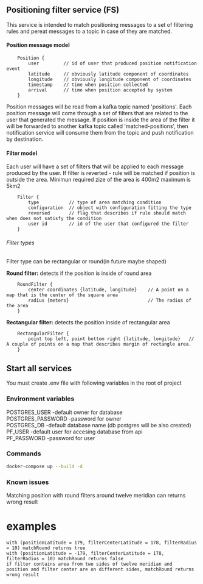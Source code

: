## Positioning filter service (FS)

This service is intended to match positioning messages to a set of filtering rules and pereat messages to a topic in case of they are matched.


#### Position message model

```
    Position {
        user         // id of user that produced position notification event
        latitude     // obviously latitude component of coordinates
        longitude    // obviously longitude component of coordinates
        timestamp    // time when position collected
        arrival      // time when position accepted by system
    }
```

Position messages will be read from a kafka topic named 'positions'. Each position message will come through a set of filters that are related to the user that generated the message. If position is inside the area of the filter it will be forwarded to another kafka topic called 'matched-positions', then notification service will consume them from the topic and push notification by destination.

#### Filter model

Each user will have a set of filters that will be applied to each message produced by the user. If filter is reverted - rule will be matched if position is outside the area. Minimun required zize of the area is 400m2 maximum is 5km2

```
    Filter {
        type           // type of area matching condition
        configuration  // object with configuration fitting the type
        reversed       // flag that describes if rule should match when does not satisfy the condition
        user id        // id of the user that configured the filter
    }
```

###### Filter types

Filter type can be rectangular or round(in future maybe shaped)

**Round filter:** detects if the position is inside of round area

```
    RoundFilter {
        center coordinates {latitude, longitude}    // A point on a map that is the center of the square area
        radius {meters}                             // The radius of the area
    }
```

**Rectangular filter:** detects the position inside of rectangular area

```
    RectangularFilter {
        point top left, point bottom right {latitude, longitude}   // A couple of points on a map that describes margin of rectangle area.
    }
```  

## Start all services  

You must create .env file with following variables in the root of project  

### Environment variables  

POSTGRES_USER -default owner for database  
POSTGRES_PASSWORD -password for owner  
POSTGRES_DB -default database name (db postgres will be also created)  
PF_USER -default user for accesing database from api  
PF_PASSWORD -password for user

### Commands  

```bash
docker-compose up --build -d  
```

### Known issues  
  
Matching position with round filters around twelve meridian can returns wrong result  

# examples  
  
```
with (positionLatitude = 179, filterCenterLatitude = 178, filterRadius = 10) matchRound returns true  
with (positionLatitude = -179, filterCenterLatitude = 178, filterRadius = 10) matchRound returns false  
if filter contains area from two sides of twelve meridian and
position and filter center are on different sides, matchRound returns wrong result
```  

